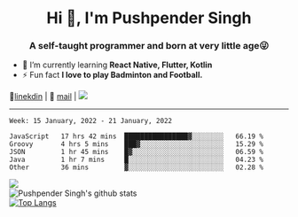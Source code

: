 <h1 align="center">Hi 👋, I'm Pushpender Singh</h1>
<h3 align="center">A self-taught programmer and born at very little age😜</h3>

- 🌱 I’m currently learning **React Native, Flutter, Kotlin**
- ⚡ Fun fact **I love to play Badminton and Football.**

👔[linekdin](https://www.linkedin.com/in/pushpender-singh-240061202/) | 📧 [mail](mailto:pushpendersingh@p2devs.com) | ![](https://komarev.com/ghpvc/?username=pushpender-singh-ap&color=blue)


---

<!--START_SECTION:waka-->
```text
Week: 15 January, 2022 - 21 January, 2022

JavaScript   17 hrs 42 mins  ████████████████▓░░░░░░░░   66.19 % 
Groovy       4 hrs 5 mins    ███▓░░░░░░░░░░░░░░░░░░░░░   15.29 % 
JSON         1 hr 45 mins    █▓░░░░░░░░░░░░░░░░░░░░░░░   06.59 % 
Java         1 hr 7 mins     █░░░░░░░░░░░░░░░░░░░░░░░░   04.23 % 
Other        36 mins         ▓░░░░░░░░░░░░░░░░░░░░░░░░   02.28 % 
```
<!--END_SECTION:waka-->

<img align="left" src="https://github-readme-streak-stats.herokuapp.com/?user=pushpender-singh-ap&theme=dark" /></br>
![Pushpender Singh's github stats](https://github-readme-stats.vercel.app/api?username=pushpender-singh-ap&show_icons=true&theme=radical&count_private=true)</br>
[![Top Langs](https://github-readme-stats.vercel.app/api/top-langs/?username=pushpender-singh-ap&theme=radical)](https://github.com/pushpender-singh-ap/github-readme-stats)
